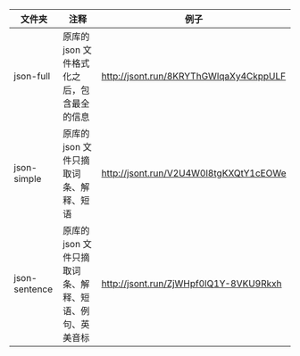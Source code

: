 
| 文件夹           | 注释                             | 例子                                     |
|---------------|--------------------------------|----------------------------------------|
| json-full     | 原库的 json 文件格式化之后，包含最全的信息       | http://jsont.run/8KRYThGWlqaXy4CkppULF |
| json-simple   | 原库的 json 文件只摘取词条、解释、短语         | http://jsont.run/V2U4W0l8tgKXQtY1cEOWe |
| json-sentence | 原库的 json 文件只摘取词条、解释、短语、例句、英美音标 | http://jsont.run/ZjWHpf0lQ1Y-8VKU9Rkxh |
